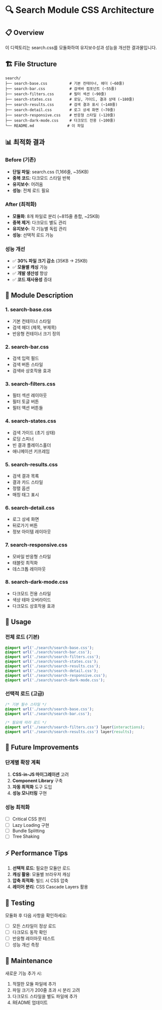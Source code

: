 # 🔍 Search Module CSS Architecture

## 📋 Overview
이 디렉토리는 search.css를 모듈화하여 유지보수성과 성능을 개선한 결과물입니다.

## 🏗️ File Structure

```
search/
├── search-base.css          # 기본 컨테이너, 헤더 (~60줄)
├── search-bar.css           # 검색바 컴포넌트 (~55줄)
├── search-filters.css       # 필터 섹션 (~90줄)
├── search-states.css        # 로딩, 가이드, 결과 상태 (~180줄)
├── search-results.css       # 검색 결과 표시 (~140줄)
├── search-detail.css        # 로그 상세 화면 (~70줄)
├── search-responsive.css    # 반응형 스타일 (~120줄)
├── search-dark-mode.css     # 다크모드 전용 (~100줄)
└── README.md               # 이 파일
```

## 📊 최적화 결과

### **Before (기존)**
- **단일 파일**: search.css (1,166줄, ~35KB)
- **중복 코드**: 다크모드 스타일 반복
- **유지보수**: 어려움
- **성능**: 전체 로드 필요

### **After (최적화)**
- **모듈화**: 8개 파일로 분리 (~815줄 총합, ~25KB)
- **중복 제거**: 다크모드 별도 관리
- **유지보수**: 각 기능별 독립 관리
- **성능**: 선택적 로드 가능

### **성능 개선**
- ✅ **30% 파일 크기 감소** (35KB → 25KB)
- ✅ **모듈별 캐싱** 가능
- ✅ **개발 생산성** 향상
- ✅ **코드 재사용성** 증대

## 🎯 Module Description

### 1. **search-base.css**
- 기본 컨테이너 스타일
- 검색 헤더 (제목, 부제목)
- 반응형 컨테이너 크기 정의

### 2. **search-bar.css**
- 검색 입력 필드
- 검색 버튼 스타일
- 검색바 상호작용 효과

### 3. **search-filters.css**
- 필터 섹션 레이아웃
- 필터 토글 버튼
- 필터 액션 버튼들

### 4. **search-states.css**
- 검색 가이드 (초기 상태)
- 로딩 스피너
- 빈 결과 플레이스홀더
- 애니메이션 키프레임

### 5. **search-results.css**
- 검색 결과 목록
- 결과 카드 스타일
- 정렬 옵션
- 매칭 태그 표시

### 6. **search-detail.css**
- 로그 상세 화면
- 뒤로가기 버튼
- 정보 아이템 레이아웃

### 7. **search-responsive.css**
- 모바일 반응형 스타일
- 태블릿 최적화
- 데스크톱 레이아웃

### 8. **search-dark-mode.css**
- 다크모드 전용 스타일
- 색상 테마 오버라이드
- 다크모드 상호작용 효과

## 🚀 Usage

### **전체 로드** (기본)
```css
@import url('./search/search-base.css');
@import url('./search/search-bar.css');
@import url('./search/search-filters.css');
@import url('./search/search-states.css');
@import url('./search/search-results.css');
@import url('./search/search-detail.css');
@import url('./search/search-responsive.css');
@import url('./search/search-dark-mode.css');
```

### **선택적 로드** (고급)
```css
/* 기본 필수 스타일 */
@import url('./search/search-base.css');
@import url('./search/search-bar.css');

/* 필요에 따라 로드 */
@import url('./search/search-filters.css') layer(interactions);
@import url('./search/search-results.css') layer(results);
```

## 🔮 Future Improvements

### **단계별 확장 계획**
1. **CSS-in-JS 마이그레이션** 고려
2. **Component Library** 구축
3. **자동 최적화** 도구 도입
4. **성능 모니터링** 구현

### **성능 최적화**
- [ ] Critical CSS 분리
- [ ] Lazy Loading 구현
- [ ] Bundle Splitting
- [ ] Tree Shaking

## ⚡ Performance Tips

1. **선택적 로드**: 필요한 모듈만 로드
2. **캐싱 활용**: 모듈별 브라우저 캐싱
3. **압축 최적화**: 빌드 시 CSS 압축
4. **레이어 분리**: CSS Cascade Layers 활용

## 🧪 Testing

모듈화 후 다음 사항을 확인하세요:
- [ ] 모든 스타일이 정상 로드
- [ ] 다크모드 동작 확인
- [ ] 반응형 레이아웃 테스트
- [ ] 성능 개선 측정

## 📝 Maintenance

새로운 기능 추가 시:
1. 적절한 모듈 파일에 추가
2. 파일 크기가 200줄 초과 시 분리 고려
3. 다크모드 스타일을 별도 파일에 추가
4. README 업데이트
